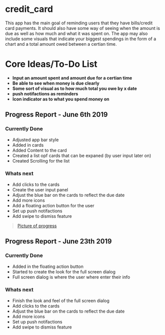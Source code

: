 # credit_card

This app has the main goal of reminding users that they have bills/credit card
payments. It should also have some way of seeing when the amount is due as well
as how much and what it was spent on. The app may also include some visuals that
indicate your biggest spendings in the form of a chart and a total amount owed 
between a certian time. 

<h1>Core Ideas/To-Do List</h1>
<ul>
  <li><b>Input an amount spent and amount due for a certian time</b></li>
  <li><b>Be able to see when money is due clearly</b></li>
  <li><b>Some sort of visual as to how much total you owe by x date</b></li>
  <li><b>push notifactions as reminders</b></li>
  <li><b>Icon indicator as to what you spend money on</b></li>
</ul>


<h2>Progress Report - June 6th 2019</h2>

<h3>Currently Done</h3>
<ul>
  <li>Adjusted app bar style</li>
  <li>Added in cards</li>
  <li>Added Content to the card</li>
  <li>Created a list opf cards that can be expaned (by user input later on)</li>
  <li>Created Scrolling for the list</li>
</ul>

<h3>Whats next</h3>
<ul>
  <li>Add clicks to the cards</li>
  <li>Create the user input panel</li>
  <li>Adjust the blue bar on the cards to reflect the due date</li>
  <li>Add more icons</li>
  <li>Add a floating action button for the user</li>
  <li>Set up push notifactions</li>
  <li>Add swipe to dismiss feature</li>
</ul>

<blockquote class="imgur-embed-pub" lang="en" data-id="a/P0wkZR7">
 <a href="https://imgur.com/MSPk1zv">Picture of progress</a></blockquote>

<h2>Progress Report - June 23th 2019</h2>

<h3>Currently Done</h3>
<ul>
  <li>Added in the floating action button</li>
  <li>Started to create the look for the full screen dialog</li>
  <li>Full screen dialog is where the user where enter their info</li>
</ul>

<h3>Whats next</h3>
<ul>
  <li>Finish the look and feel of the full screen dialog</li>
  <li>Add clicks to the cards</li>
  <li>Adjust the blue bar on the cards to reflect the due date</li>
  <li>Add more icons</li>
  <li>Set up push notifactions</li>
  <li>Add swipe to dismiss feature</li>
</ul>

<blockquote class="imgur-embed-pub" lang="en" data-id="a/sviOojW">
  <a href="//imgur.com/a/sviOojW"></a></blockquote>

